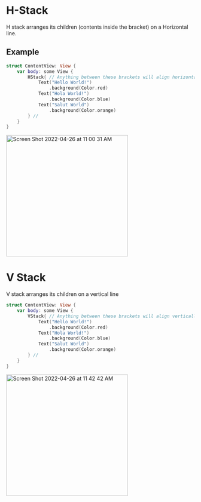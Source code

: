 # H-Stack
H stack arranges its children (contents inside the bracket) on a Horizontal line.

## Example

``` Swift
struct ContentView: View {
    var body: some View {
        HStack{ // Anything between these brackets will align horizontally in the UI
            Text("Hello World!")
                .background(Color.red)
            Text("Hola World!")
                .background(Color.blue)
            Text("Salut World")
                .background(Color.orange)
        } //
    }
}
```

<img width="325" alt="Screen Shot 2022-04-26 at 11 00 31 AM" src="https://user-images.githubusercontent.com/64448202/165330642-a365e748-c2a1-4ec1-9a8b-29b76de83997.png">

# V Stack
V stack arranges its children on a vertical line

``` swift
struct ContentView: View {
    var body: some View {
        VStack{ // Anything between these brackets will align vertically in the UI
            Text("Hello World!")
                .background(Color.red)
            Text("Hola World!")
                .background(Color.blue)
            Text("Salut World")
                .background(Color.orange)
        } //
    }
}
```
<img width="325" alt="Screen Shot 2022-04-26 at 11 42 42 AM" src="https://user-images.githubusercontent.com/64448202/165339711-003dd5ba-0621-46ee-80e6-2b69f3f3f0b1.png">





